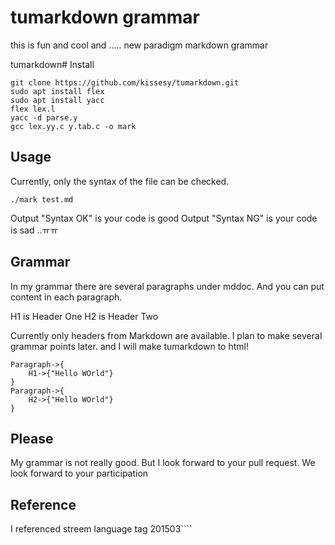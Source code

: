 # tumarkdown grammar

this is  fun and cool and ..... new paradigm markdown grammar 

tumarkdown# Install

```
git clone https://github.com/kissesy/tumarkdown.git
sudo apt install flex 
sudo apt install yacc 
flex lex.l 
yacc -d parse.y
gcc lex.yy.c y.tab.c -o mark
`````
## Usage

Currently, only the syntax of the file can be checked. 

`````
./mark test.md 
`````
Output  "Syntax OK" is your code is good 
Output "Syntax NG" is your code is sad ..ㅠㅠ 

## Grammar 

In my grammar there are several paragraphs under mddoc. 
And you can put content in each paragraph.

H1 is Header One
H2 is Header Two 

Currently only headers from Markdown are available.
I plan to make several grammar points later.
and I will make tumarkdown to html! 
`````
Paragraph->{
	H1->{"Hello WOrld"}
}
Paragraph->{
	H2->{"Hello WOrld"}
}
`````

## Please

My grammar is not really good. But I look forward to your pull request. We look forward to your participation

## Reference

I referenced streem language tag 201503````
